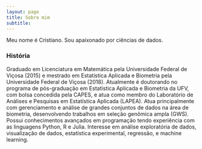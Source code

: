 ```yaml
---
layout: page
title: Sobre mim
subtitle: 
---
```


Meu nome é Cristiano. Sou apaixonado por ciências de dados.

### História


Graduado em Licenciatura em Matemática pela Universidade Federal de Viçosa (2015) e mestrado em Estatística Aplicada e Biometria pela Universidade Federal de Viçosa (2018). Atualmente é doutorando no programa de pós-graduação em Estatística Aplicada e Biometria da UFV, com bolsa concedida pela CAPES, e atua como membro do Laboratório de Análises e Pesquisas em Estatística Aplicada (LAPEA). Atua principalmente com gerenciamento e análise de grandes conjuntos de dados na área de biometria, desenvolvendo trabalhos em seleção genômica ampla (GWS). Possui conhecimentos avançados em programação tendo experiência com as linguagens Python, R e Julia. Interesse em análise exploratória de dados, visualização de dados, estatística experimental, regressão, e machine learning.

